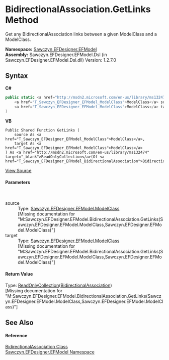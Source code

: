# BidirectionalAssociation.GetLinks Method 
 

Get any BidirectionalAssociation links between a given ModelClass and a ModelClass.

**Namespace:**&nbsp;<a href="N_Sawczyn_EFDesigner_EFModel">Sawczyn.EFDesigner.EFModel</a><br />**Assembly:**&nbsp;Sawczyn.EFDesigner.EFModel.Dsl (in Sawczyn.EFDesigner.EFModel.Dsl.dll) Version: 1.2.7.0

## Syntax

**C#**<br />
``` C#
public static <a href="http://msdn2.microsoft.com/en-us/library/ms132474" target="_blank">ReadOnlyCollection</a><<a href="T_Sawczyn_EFDesigner_EFModel_BidirectionalAssociation">BidirectionalAssociation</a>> GetLinks(
	<a href="T_Sawczyn_EFDesigner_EFModel_ModelClass">ModelClass</a> source,
	<a href="T_Sawczyn_EFDesigner_EFModel_ModelClass">ModelClass</a> target
)
```

**VB**<br />
``` VB
Public Shared Function GetLinks ( 
	source As <a href="T_Sawczyn_EFDesigner_EFModel_ModelClass">ModelClass</a>,
	target As <a href="T_Sawczyn_EFDesigner_EFModel_ModelClass">ModelClass</a>
) As <a href="http://msdn2.microsoft.com/en-us/library/ms132474" target="_blank">ReadOnlyCollection</a>(Of <a href="T_Sawczyn_EFDesigner_EFModel_BidirectionalAssociation">BidirectionalAssociation</a>)
```

<a href="https://github.com/msawczyn/EFDesigner/tree/master/src/Dsl/GeneratedCode/DomainRelationships.cs#L3517" title="View the source code">View Source</a><br />

#### Parameters
&nbsp;<dl><dt>source</dt><dd>Type: <a href="T_Sawczyn_EFDesigner_EFModel_ModelClass">Sawczyn.EFDesigner.EFModel.ModelClass</a><br />\[Missing <param name="source"/> documentation for "M:Sawczyn.EFDesigner.EFModel.BidirectionalAssociation.GetLinks(Sawczyn.EFDesigner.EFModel.ModelClass,Sawczyn.EFDesigner.EFModel.ModelClass)"\]</dd><dt>target</dt><dd>Type: <a href="T_Sawczyn_EFDesigner_EFModel_ModelClass">Sawczyn.EFDesigner.EFModel.ModelClass</a><br />\[Missing <param name="target"/> documentation for "M:Sawczyn.EFDesigner.EFModel.BidirectionalAssociation.GetLinks(Sawczyn.EFDesigner.EFModel.ModelClass,Sawczyn.EFDesigner.EFModel.ModelClass)"\]</dd></dl>

#### Return Value
Type: <a href="http://msdn2.microsoft.com/en-us/library/ms132474" target="_blank">ReadOnlyCollection</a>(<a href="T_Sawczyn_EFDesigner_EFModel_BidirectionalAssociation">BidirectionalAssociation</a>)<br />\[Missing <returns> documentation for "M:Sawczyn.EFDesigner.EFModel.BidirectionalAssociation.GetLinks(Sawczyn.EFDesigner.EFModel.ModelClass,Sawczyn.EFDesigner.EFModel.ModelClass)"\]

## See Also


#### Reference
<a href="T_Sawczyn_EFDesigner_EFModel_BidirectionalAssociation">BidirectionalAssociation Class</a><br /><a href="N_Sawczyn_EFDesigner_EFModel">Sawczyn.EFDesigner.EFModel Namespace</a><br />